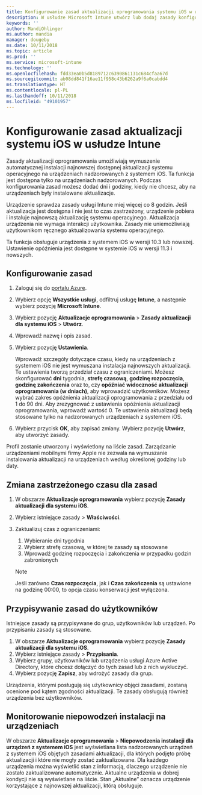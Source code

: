 ```yaml
---
title: Konfigurowanie zasad aktualizacji oprogramowania systemu iOS w usłudze Microsoft Intune — Azure | Microsoft Docs
description: W usłudze Microsoft Intune utwórz lub dodaj zasady konfiguracji ograniczające automatyczną instalację aktualizacji oprogramowania na urządzeniach z systemem iOS zarządzanych lub nadzorowany przez usługę Intune. Możesz wybrać datę i godzinę, kiedy aktualizacje mają nie być instalowane. Możesz także przypisać te zasady do grup, użytkowników lub urządzeń i sprawdzać, czy wystąpiły błędy instalacji.
keywords: ''
author: MandiOhlinger
ms.author: mandia
manager: dougeby
ms.date: 10/11/2018
ms.topic: article
ms.prod: ''
ms.service: microsoft-intune
ms.technology: ''
ms.openlocfilehash: fdd33ea0b5d8189712c6390861131c684cfaa67d
ms.sourcegitcommit: ab08dd841f16ae11f958c43b6262a9f6a0cabdd4
ms.translationtype: HT
ms.contentlocale: pl-PL
ms.lasthandoff: 10/11/2018
ms.locfileid: "49101957"
---
```

# <a name="configure-ios-update-policies-in-intune"></a>Konfigurowanie zasad aktualizacji systemu iOS w usłudze Intune

Zasady aktualizacji oprogramowania umożliwiają wymuszenie automatycznej instalacji najnowszej dostępnej aktualizacji systemu operacyjnego na urządzeniach nadzorowanych z systemem iOS. Ta funkcja jest dostępna tylko na urządzeniach nadzorowanych. Podczas konfigurowania zasad możesz dodać dni i godziny, kiedy nie chcesz, aby na urządzeniach były instalowane aktualizacje. 

Urządzenie sprawdza zasady usługi Intune miej więcej co 8 godzin. Jeśli aktualizacja jest dostępna i nie jest to czas zastrzeżony, urządzenie pobiera i instaluje najnowszą aktualizację systemu operacyjnego. Aktualizacja urządzenia nie wymaga interakcji użytkownika. Zasady nie uniemożliwiają użytkownikom ręcznego aktualizowania systemu operacyjnego.

Ta funkcja obsługuje urządzenia z systemem iOS w wersji 10.3 lub nowszej. Ustawienie opóźnienia jest dostępne w systemie iOS w wersji 11.3 i nowszych.

## <a name="configure-the-policy"></a>Konfigurowanie zasad
1. Zaloguj się do [portalu Azure](https://portal.azure.com).
2. Wybierz opcję **Wszystkie usługi**, odfiltruj usługę **Intune**, a następnie wybierz pozycję **Microsoft Intune**.
3. Wybierz pozycję **Aktualizacje oprogramowania** > **Zasady aktualizacji dla systemu iOS** > **Utwórz**.
4. Wprowadź nazwę i opis zasad.
5. Wybierz pozycję **Ustawienia**. 

    Wprowadź szczegóły dotyczące czasu, kiedy na urządzeniach z systemem iOS nie jest wymuszana instalacja najnowszych aktualizacji. Te ustawienia tworzą przedział czasu z ograniczeniami. Możesz skonfigurować **dni** tygodnia, **strefę czasową**, **godzinę rozpoczęcia**, **godzinę zakończenia** oraz to, czy **opóźniać widoczność aktualizacji oprogramowania (w dniach)**, aby wprowadzić użytkowników. Możesz wybrać zakres opóźnienia aktualizacji oprogramowania z przedziału od 1 do 90 dni. Aby zrezygnować z ustawienia opóźnienia aktualizacji oprogramowania, wprowadź wartość 0. Te ustawienia aktualizacji będą stosowane tylko na nadzorowanych urządzeniach z systemem iOS.

6. Wybierz przycisk **OK**, aby zapisać zmiany. Wybierz pozycję **Utwórz**, aby utworzyć zasady.

Profil zostanie utworzony i wyświetlony na liście zasad. Zarządzanie urządzeniami mobilnymi firmy Apple nie zezwala na wymuszanie instalowania aktualizacji na urządzeniach według określonej godziny lub daty. 

## <a name="change-the-restricted-times-for-the-policy"></a>Zmiana zastrzeżonego czasu dla zasad

1. W obszarze **Aktualizacje oprogramowania** wybierz pozycję **Zasady aktualizacji dla systemu iOS**.
2. Wybierz istniejące zasady > **Właściwości**.
3. Zaktualizuj czas z ograniczeniami:

    1. Wybieranie dni tygodnia
    2. Wybierz strefę czasową, w której te zasady są stosowane
    3. Wprowadź godzinę rozpoczęcia i zakończenia w przypadku godzin zabronionych

    > [!NOTE]
    > Jeśli zarówno **Czas rozpoczęcia**, jak i **Czas zakończenia** są ustawione na godzinę 00:00, to opcja czasu konserwacji jest wyłączona.

## <a name="assign-the-policy-to-users"></a>Przypisywanie zasad do użytkowników

Istniejące zasady są przypisywane do grup, użytkowników lub urządzeń. Po przypisaniu zasady są stosowane.

1. W obszarze **Aktualizacje oprogramowania** wybierz pozycję **Zasady aktualizacji dla systemu iOS**.
2. Wybierz istniejące zasady > **Przypisania**. 
3. Wybierz grupy, użytkowników lub urządzenia usługi Azure Active Directory, które chcesz dołączyć do tych zasad lub z nich wykluczyć.
4. Wybierz pozycję **Zapisz**, aby wdrożyć zasady dla grup.

Urządzenia, którymi posługują się użytkownicy objęci zasadami, zostaną ocenione pod kątem zgodności aktualizacji. Te zasady obsługują również urządzenia bez użytkowników.

## <a name="monitor-device-installation-failures"></a>Monitorowanie niepowodzeń instalacji na urządzeniach
W obszarze <!-- 1352223 -->
**Aktualizacje oprogramowania** > **Niepowodzenia instalacji dla urządzeń z systemem iOS** jest wyświetlana lista nadzorowanych urządzeń z systemem iOS objętych zasadami aktualizacji, dla których podjęto próbę aktualizacji i które nie mogły zostać zaktualizowane. Dla każdego urządzenia można wyświetlić stan z informacją, dlaczego urządzenie nie zostało zaktualizowane automatycznie. Aktualne urządzenia w dobrej kondycji nie są wyświetlane na liście. Stan „Aktualne” oznacza urządzenie korzystające z najnowszej aktualizacji, którą obsługuje.

